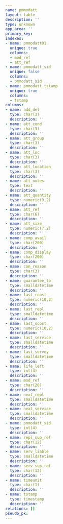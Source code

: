 ```yaml
---
name: pmmodatt
layout: table
description: ''
type: unknown
app_area: ''
primary_key: 
indexes:
- name: pmmodatt01
  unique: true
  columns:
  - mod_ref
  - att_ref
- name: pmmodatt_sid
  unique: false
  columns:
  - pmmodatt_sid
- name: pmmodatt_tstamp
  unique: true
  columns:
  - tstamp
columns:
- name: add_del
  type: char(3)
  description: ''
- name: att_cond
  type: char(3)
  description: ''
- name: att_group
  type: char(3)
  description: ''
- name: att_loc
  type: char(3)
  description: ''
- name: att_location
  type: char(3)
  description: ''
- name: att_notes
  type: text
  description: ''
- name: att_quantity
  type: numeric(9,2)
  description: ''
- name: att_ref
  type: char(6)
  description: ''
- name: att_size
  type: numeric(7,2)
  description: ''
- name: comp_avail
  type: char(200)
  description: ''
- name: comp_display
  type: char(200)
  description: ''
- name: con_reason
  type: char(3)
  description: ''
- name: guarantee_to
  type: smalldatetime
  description: ''
- name: last_rcost
  type: numeric(10,2)
  description: ''
- name: last_repl
  type: smalldatetime
  description: ''
- name: last_scost
  type: numeric(10,2)
  description: ''
- name: last_service
  type: smalldatetime
  description: ''
- name: last_survey
  type: smalldatetime
  description: ''
- name: life_left
  type: int(4)
  description: ''
- name: mod_ref
  type: char(20)
  description: ''
- name: next_repl
  type: smalldatetime
  description: ''
- name: next_service
  type: smalldatetime
  description: ''
- name: pmmodatt_sid
  type: int(4)
  description: ''
- name: repl_sup_ref
  type: char(12)
  description: ''
- name: serv_liable
  type: smalldatetime
  description: ''
- name: serv_sup_ref
  type: char(12)
  description: ''
- name: timeunit
  type: char(1)
  description: ''
- name: tstamp
  type: timestamp
  description: ''
relations: []
pseudo_pk: 
---
```


